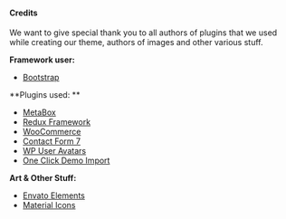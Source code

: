 #### Credits

We want to give special thank you to all authors of plugins that we used while creating our theme, authors of images and other various stuff.

**Framework user:**

* [Bootstrap](https://v4-alpha.getbootstrap.com)

**Plugins used: **

* [MetaBox](https://metabox.io/)
* [Redux Framework](https://reduxframework.com/)
* [WooCommerce](https://woocommerce.com/)
* [Contact Form 7](https://contactform7.com/)
* [WP User Avatars](https://wordpress.org/plugins/wp-user-avatar/)
* [One Click Demo Import](https://sr.wordpress.org/plugins/one-click-demo-import/)

**Art & Other Stuff:**

* [Envato Elements](https://elements.envato.com/)
* [Material Icons](https://material.io/icons/)



